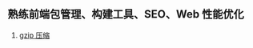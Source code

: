 ## 熟练前端包管理、构建工具、SEO、Web 性能优化
1. [gzip 压缩](https://github.com/geek-zwb/front-end/tree/master/3_development/7_%E6%9E%84%E5%BB%BA%E5%8F%8Aweb%E6%80%A7%E8%83%BD%E4%BC%98%E5%8C%96/gzip%E5%8E%8B%E7%BC%A9)
